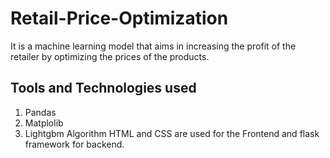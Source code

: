 # Retail-Price-Optimization

It is a machine learning model that aims in increasing the profit of the retailer by optimizing the prices of the products.

## Tools and Technologies used
1. Pandas
2. Matplolib
3. Lightgbm Algorithm
 HTML and CSS are used for the Frontend and flask framework for backend.
